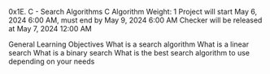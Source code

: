0x1E. C - Search Algorithms
C
Algorithm
 Weight: 1
 Project will start May 6, 2024 6:00 AM, must end by May 9, 2024 6:00 AM
 Checker will be released at May 7, 2024 12:00 AM

General Learning Objectives
What is a search algorithm
What is a linear search
What is a binary search
What is the best search algorithm to use depending on your needs
